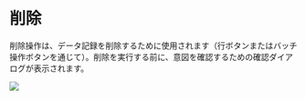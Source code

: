 # 削除

削除操作は、データ記録を削除するために使用されます（行ボタンまたはバッチ操作ボタンを通じて）。削除を実行する前に、意図を確認するための確認ダイアログが表示されます。

![](https://static-docs.nocobase.com/96272ba867a128004738fce9f5d6d63f.png)

